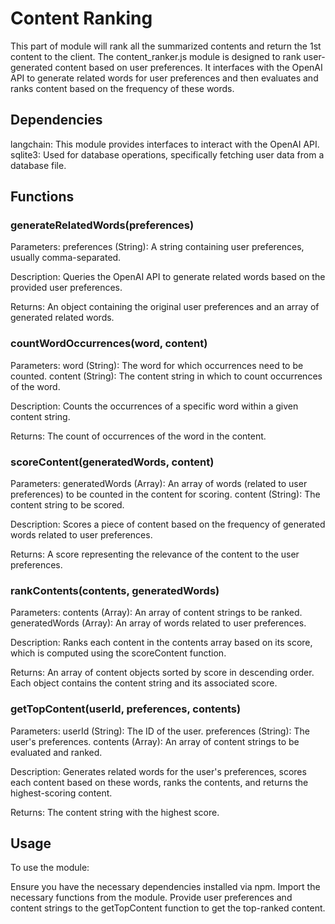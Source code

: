 # Content Ranking

This part of module will rank all the summarized contents and return the 1st content to the client. The content_ranker.js module is designed to rank user-generated content based on user preferences. It interfaces with the OpenAI API to generate related words for user preferences and then evaluates and ranks content based on the frequency of these words.

## Dependencies

langchain: This module provides interfaces to interact with the OpenAI API.
sqlite3: Used for database operations, specifically fetching user data from a database file.

## Functions

### generateRelatedWords(preferences)

Parameters:
preferences (String): A string containing user preferences, usually comma-separated.

Description:
Queries the OpenAI API to generate related words based on the provided user preferences.

Returns:
An object containing the original user preferences and an array of generated related words.

### countWordOccurrences(word, content)

Parameters:
word (String): The word for which occurrences need to be counted.
content (String): The content string in which to count occurrences of the word.

Description:
Counts the occurrences of a specific word within a given content string.

Returns:
The count of occurrences of the word in the content.

### scoreContent(generatedWords, content)

Parameters:
generatedWords (Array): An array of words (related to user preferences) to be counted in the content for scoring.
content (String): The content string to be scored.

Description:
Scores a piece of content based on the frequency of generated words related to user preferences.

Returns:
A score representing the relevance of the content to the user preferences.

### rankContents(contents, generatedWords)

Parameters:
contents (Array): An array of content strings to be ranked.
generatedWords (Array): An array of words related to user preferences.

Description:
Ranks each content in the contents array based on its score, which is computed using the scoreContent function.

Returns:
An array of content objects sorted by score in descending order. Each object contains the content string and its associated score.

### getTopContent(userId, preferences, contents)

Parameters:
userId (String): The ID of the user.
preferences (String): The user's preferences.
contents (Array): An array of content strings to be evaluated and ranked.

Description:
Generates related words for the user's preferences, scores each content based on these words, ranks the contents, and returns the highest-scoring content.

Returns:
The content string with the highest score.

## Usage

To use the module:

Ensure you have the necessary dependencies installed via npm.
Import the necessary functions from the module.
Provide user preferences and content strings to the getTopContent function to get the top-ranked content.
